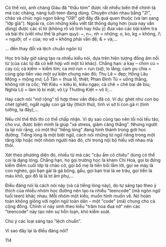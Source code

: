 Có thể nói, anh chàng Giàu đã "thấu tóm" được rất nhiều biến thể chính tả mà các chàng, nàng tuổi teen đang dùng. Chuyện chào nhau bằng "2!", chào và chúc ngủ ngon bằng "G9!" giờ đây đã quá quen thuộc (và lan sang "lớp già"). Ngoài ra, còn những kiểu viết tắt thông dụng hơn (xưa nay vẫn dùng) được các sĩ tử (không rõ vô tình hay hữu ý) đưa vào các bài kiểm tra và bài thi (viết như thế là phạm quy): ~, n~, nh = những; o, ko, kg = không, /\ = người; of = của; no vd = không phải vấn đề; & = và;...

... đến thay đổi và lệch chuẩn ngôn từ

Học trò bây giờ sáng tạo ra nhiều kiểu nói, dựa trên hiện tượng đồng âm nối từ (của các từ đã có kết hợp với một từ khác). Chẳng hạn: a kay – chim cú = cay cú; cà kiếm = kiếm tìm; ca mơ run = run (sợ), lo lắng; cam pu chia = cùng góp tiền vào một sự kiện chung nào đó; Thu Lê = đẹp; Hồng Lâu Mộng = mộng mơ; Lỗ Tấn = thua lỗ, thiệt; Phan Đình Tú = uống thẳng, không rót ra cốc; Yết Kiêu = kiêu kì, kiêu ngạo; cà chê = chê bai dè bỉu; Nghĩa Lộ = làm lộ bí mật; vô Lý Thường Kiệt = vô lí;...

Hay cách nói "mở rộng" tổ hợp theo vần điệu đã có. Ví dụ: ghét như con bọ chét (ghét), ngất ngây con gà tây (thích thú), tình vi sờ ti con gà rí (tình tưởng, ta đây),...

Nếu chỉ thế thôi thì có thể chấp nhận. Ví dụ sao cũng tạo nên lối nói tếu táo, cho vui, được biện minh là giúp "xả stress, giảm căng thẳng". Nhưng người ta lại nói rằng, có một thứ "tiếng lóng" đang hình thành trong giới học đường. Tiếng lóng là một biệt ngữ, cách nói những từ ngữ riêng trong một tầng lớp hoặc một nhóm người nào đó, chỉ trong nội bộ hiểu với nhau mà thôi.

Xét theo phương diện đó, nhiều từ mà các "cậu ấm cô chiêu" dùng có thể coi là dạng lóng. Chẳng hạn, họ gọi trường học là khám Chí Hoà, gọi bị đứng kiểm điểm cuối lớp là chào cờ, gọi bố mẹ là tiền bối lắm lời, gọi xe máy là con nghèo, gọi bạn gái là gà bông, gấu, gọi bạn trai là xe trâu, gọi tiền là máu khô, gọi đồ là lá tơ âm phụ,...

Điều đáng nói là cách nói này (và cả tiếng lóng này), do tự sáng tạo theo ý thích của nhiều nhóm học đường nên tạo ra nhiều "teencode" (mã ngôn ngữ tuổi teen) khác nhau. Mỗi nhóm một kiểu, muốn hình muốn vẽ. Nó hoàn toàn không giống với ngôn ngữ toàn dân – một "code" (mã) chung cho cả cộng đồng. Chính vì nảy sinh theo kiểu "trăm hoa đua nở" nên các "teencode" này tạo nên sự hỗn loạn, khó kiểm soát.

Chú ý các loại sáng tạo "lệch chuẩn".

Vì sao đây lại là điều đáng nói?

114